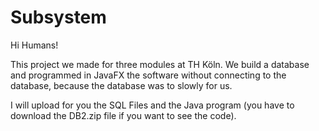 # Subsystem

Hi Humans!

This project we made for three modules at TH Köln.
We build a database and programmed in JavaFX the software without connecting to the database,
because the database was to slowly for us.

I will upload for you the SQL Files and the Java program (you have to download the DB2.zip file if you want to see the code).
